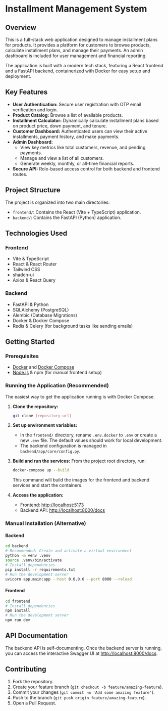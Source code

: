 # Installment Management System

## Overview

This is a full-stack web application designed to manage installment plans for products. It provides a platform for customers to browse products, calculate installment plans, and manage their payments. An admin dashboard is included for user management and financial reporting.

The application is built with a modern tech stack, featuring a React frontend and a FastAPI backend, containerized with Docker for easy setup and deployment.

## Key Features

- **User Authentication:** Secure user registration with OTP email verification and login.
- **Product Catalog:** Browse a list of available products.
- **Installment Calculator:** Dynamically calculate installment plans based on product price, down payment, and tenure.
- **Customer Dashboard:** Authenticated users can view their active installments, payment history, and make payments.
- **Admin Dashboard:**
  - View key metrics like total customers, revenue, and pending payments.
  - Manage and view a list of all customers.
  - Generate weekly, monthly, or all-time financial reports.
- **Secure API:** Role-based access control for both backend and frontend routes.

## Project Structure

The project is organized into two main directories:

- `frontend/`: Contains the React (Vite + TypeScript) application.
- `backend/`: Contains the FastAPI (Python) application.

## Technologies Used

### Frontend
- Vite & TypeScript
- React & React Router
- Tailwind CSS
- shadcn-ui
- Axios & React Query

### Backend
- FastAPI & Python
- SQLAlchemy (PostgreSQL)
- Alembic (Database Migrations)
- Docker & Docker Compose
- Redis & Celery (for background tasks like sending emails)

## Getting Started

### Prerequisites
- [Docker](https://www.docker.com/get-started) and [Docker Compose](https://docs.docker.com/compose/install/)
- [Node.js](https://nodejs.org/) & npm (for manual frontend setup)

### Running the Application (Recommended)

The easiest way to get the application running is with Docker Compose.

1.  **Clone the repository:**
    ```sh
    git clone [repository-url]
    ```

2.  **Set up environment variables:**
    - In the `frontend/` directory, rename `.env.docker` to `.env` or create a new `.env` file. The default values should work for local development.
    - The backend configuration is managed in `backend/app/core/config.py`.

3.  **Build and run the services:**
    From the project root directory, run:
    ```sh
    docker-compose up --build
    ```
    This command will build the images for the frontend and backend services and start the containers.

4.  **Access the application:**
    - Frontend: [http://localhost:5173](http://localhost:5173)
    - Backend API: [http://localhost:8000/docs](http://localhost:8000/docs)

### Manual Installation (Alternative)

#### Backend
```sh
cd backend
# Recommended: Create and activate a virtual environment
python -m venv .venv
source .venv/bin/activate 
# Install dependencies
pip install -r requirements.txt 
# Run the development server
uvicorn app.main:app --host 0.0.0.0 --port 8000 --reload
```

#### Frontend
```sh
cd frontend
# Install dependencies
npm install
# Run the development server
npm run dev
```

## API Documentation

The backend API is self-documenting. Once the backend server is running, you can access the interactive Swagger UI at [http://localhost:8000/docs](http://localhost:8000/docs).

## Contributing

1.  Fork the repository.
2.  Create your feature branch (`git checkout -b feature/amazing-feature`).
3.  Commit your changes (`git commit -m 'Add some amazing feature'`).
4.  Push to the branch (`git push origin feature/amazing-feature`).
5.  Open a Pull Request.
